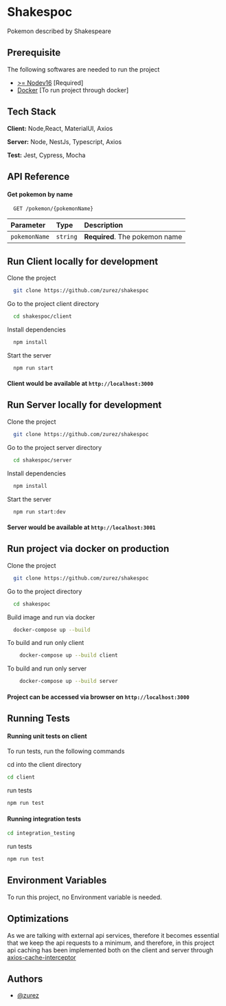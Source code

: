 
# Shakespoc

Pokemon described by Shakespeare


## Prerequisite
The following softwares are needed to run the project

- [>= Nodev16](https://nodejs.org/en/download/) [Required]
- [Docker](https://www.docker.com/products/docker-desktop/) [To run project through docker]
## Tech Stack

**Client:** Node,React, MaterialUI, Axios

**Server:** Node, NestJs, Typescript, Axios

**Test:** Jest, Cypress, Mocha

## API Reference

#### Get pokemon by name

```http
  GET /pokemon/{pokemonName}
```

| Parameter | Type     | Description                |
| :-------- | :------- | :------------------------- |
| `pokemonName` | `string` | **Required**. The pokemon name |




## Run Client locally for development
Clone the project

```bash
  git clone https://github.com/zurez/shakespoc
```

Go to the project client directory

```bash
  cd shakespoc/client
```

Install dependencies

```bash
  npm install
```

Start the server

```bash
  npm run start
```

#### Client would be available at `http://localhost:3000`

## Run Server locally for development
Clone the project

```bash
  git clone https://github.com/zurez/shakespoc
```

Go to the project server directory

```bash
  cd shakespoc/server
```

Install dependencies

```bash
  npm install
```

Start the server

```bash
  npm run start:dev
```

#### Server would be available at `http://localhost:3001`

## Run project via docker on production
Clone the project

```bash
  git clone https://github.com/zurez/shakespoc
```

Go to the project directory

```bash
  cd shakespoc
```
Build image and run via docker

```bash
  docker-compose up --build
```

To build and run only client 

```bash
    docker-compose up --build client
```
To build and run only server 

```bash
    docker-compose up --build server
```
#### Project can be accessed via browser on `http://localhost:3000` 
## Running Tests

#### Running unit tests on client
To run tests, run the following commands

cd into the client directory

```bash
cd client
```
run tests 
```bash
npm run test
```

#### Running integration tests
```bash
cd integration_testing
```
run tests 
```bash
npm run test
```


## Environment Variables

To run this project, no Environment variable is needed.

## Optimizations

As we are talking with external api services, therefore it becomes essential
that we keep the api requests to a minimum, and therefore, in this project api caching has been implemented
both on the client and server through [axios-cache-interceptor](https://www.npmjs.com/package/axios-cache-interceptor)


## Authors

- [@zurez](https://www.github.com/zurez)

